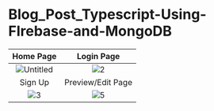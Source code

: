 # Blog_Post_Typescript-Using-FIrebase-and-MongoDB
Home Page            |  Login Page
:-------------------------:|:-------------------------:
![Untitled](https://user-images.githubusercontent.com/53113836/128878150-f37c9857-aa66-4e4d-9aa6-56f190b22355.png)|  ![2](https://user-images.githubusercontent.com/53113836/128878214-ee6f2bde-eb72-4178-b3bb-1783a93ca6a5.png)
Sign Up           |  Preview/Edit Page
![3](https://user-images.githubusercontent.com/53113836/128878287-8b1f88cc-a96c-44dc-b4e4-d6daef94d4d2.png)|![5](https://user-images.githubusercontent.com/53113836/128878417-d8d37571-54c4-4d65-9124-85c62339c05f.png)

